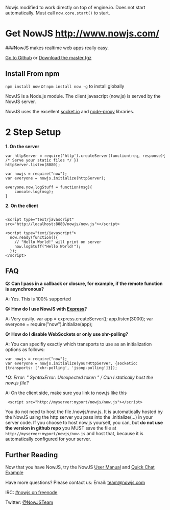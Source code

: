 Nowjs modified to work directly on top of engine.io. Does not start automatically. Must call `now.core.start()` to start.

Get NowJS http://www.nowjs.com/
=========

###NowJS makes realtime web apps really easy.


<a href="https://github.com/Flotype/now/">Go to Github</a> or 
<a href="https://github.com/Flotype/now/tarball/master">Download the master tgz</a>


Install From npm
----------------

`npm install now` or `npm install now -g` to install globally



NowJS is a Node.js module. The client javascript (now.js) is served by the NowJS server.


NowJS uses the excellent <a href="https://github.com/LearnBoost/Socket.IO-node">socket.io</a> and <a href="https://github.com/isaacs/node-proxy">node-proxy</a> libraries.

2 Step Setup
==============

**1. On the server**

    
    var httpServer = require('http').createServer(function(req, response){ /* Serve your static files */ })
    httpServer.listen(8080);
    
    var nowjs = require("now");
    var everyone = nowjs.initialize(httpServer);
    
    everyone.now.logStuff = function(msg){
        console.log(msg);
    }
    
**2. On the client**
<pre><code>
&lt;script type="text/javascript" src="http://localhost:8080/nowjs/now.js">&lt;/script>

&lt;script type="text/javascript"&gt;
  now.ready(function(){
    // "Hello World!" will print on server
    now.logStuff("Hello World!");
  });
&lt;/script>
</code></pre>

FAQ
-------

**Q: Can I pass in a callback or closure, for example, if the remote function is asynchronous?**

A: Yes. This is 100% supported


**Q: How do I use NowJS with [Express](https://github.com/visionmedia/express)?**

A: Very easily. 
    var app = express.createServer();
    app.listen(3000);
    var everyone = require("now").initialize(app);

**Q: How do I disable WebSockets or only use xhr-polling?**

A: You can specifiy exactly which transports to use as an initialization options as follows:
    
    var nowjs = require("now");
    var everyone = nowjs.initialize(yourHttpServer, {socketio: {transports: ['xhr-polling', 'jsonp-polling']}});


**Q: Error: " SyntaxError: Unexpected token *" / Can I statically host the now.js file?**

A: On the client side, make sure you link to now.js like this

     <script src="http://myserver:myport/nowjs/now.js"></script>

You do not need to host the file /nowjs/now.js. It is automatically hosted by the NowJS using the http server you pass into the .initialize(...) in your server code. If you choose to host now.js yourself, you can, but **do not use the version in github repo** you MUST save the file at `http://myserver:myport/nowjs/now.js` and host that, because it is automatically configured for your server.

Further Reading
---------------

Now that you have NowJS, try the NowJS [User Manual](http://nowjs.com/doc) and [Quick Chat Example](http://nowjs.com/guide) 

Have more questions? Please contact us:
Email: team@nowjs.com

IRC: [#nowjs on freenode](http://webchat.freenode.net/?nick=nowjs.&channels=nowjs)

Twitter: [@NowJSTeam](http://twitter.com/nowjsteam)
